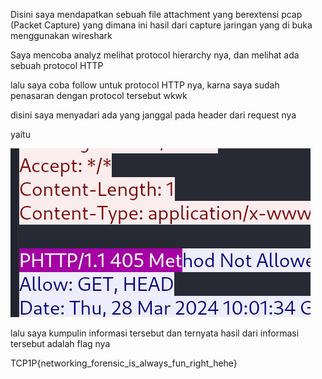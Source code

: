 Disini saya mendapatkan sebuah file attachment yang berextensi pcap (Packet Capture) yang dimana ini hasil dari capture jaringan
yang di buka menggunakan wireshark

Saya mencoba analyz melihat protocol hierarchy nya, dan melihat ada sebuah protocol HTTP

lalu saya coba follow untuk protocol HTTP nya, karna saya sudah penasaran dengan protocol tersebut wkwk

disini saya menyadari ada yang janggal pada header dari request nya

yaitu

![gambar](./image.png)

lalu saya kumpulin informasi tersebut dan ternyata hasil dari informasi tersebut adalah flag nya

TCP1P{networking_forensic_is_always_fun_right_hehe}
